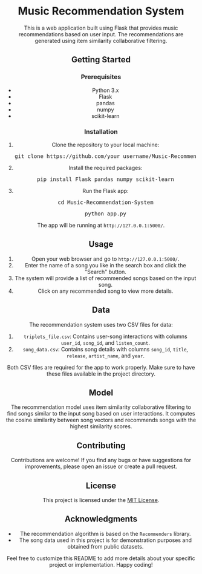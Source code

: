 <div align="center">
  <h1>Music Recommendation System</h1>
  <p>This is a web application built using Flask that provides music recommendations based on user input. The recommendations are generated using item similarity collaborative filtering.</p>
</div>

<div align="center">
  <h2>Getting Started</h2>
</div>

<div align="center">
  <h3>Prerequisites</h3>
  <ul>
    <li>Python 3.x</li>
    <li>Flask</li>
    <li>pandas</li>
    <li>numpy</li>
    <li>scikit-learn</li>
  </ul>
</div>

<div align="center">
  <h3>Installation</h3>
</div>

<div align="center">
  <ol>
    <li>Clone the repository to your local machine:</li>
    <pre>git clone https://github.com/your_username/Music-Recommendation-System.git</pre>
    <li>Install the required packages:</li>
    <pre>pip install Flask pandas numpy scikit-learn</pre>
    <li>Run the Flask app:</li>
    <pre>cd Music-Recommendation-System</pre>
    <pre>python app.py</pre>
  </ol>
</div>

<div align="center">
  <p>The app will be running at <code>http://127.0.0.1:5000/</code>.</p>
</div>

<div align="center">
  <h2>Usage</h2>
</div>

<div align="center">
  <ol>
    <li>Open your web browser and go to <code>http://127.0.0.1:5000/</code>.</li>
    <li>Enter the name of a song you like in the search box and click the "Search" button.</li>
    <li>The system will provide a list of recommended songs based on the input song.</li>
    <li>Click on any recommended song to view more details.</li>
  </ol>
</div>

<div align="center">
  <h2>Data</h2>
</div>

<div align="center">
  <p>The recommendation system uses two CSV files for data:</p>
  <ol>
    <li><code>triplets_file.csv</code>: Contains user-song interactions with columns <code>user_id</code>, <code>song_id</code>, and <code>listen_count</code>.</li>
    <li><code>song_data.csv</code>: Contains song details with columns <code>song_id</code>, <code>title</code>, <code>release</code>, <code>artist_name</code>, and <code>year</code>.</li>
  </ol>
  <p>Both CSV files are required for the app to work properly. Make sure to have these files available in the project directory.</p>
</div>

<div align="center">
  <h2>Model</h2>
</div>

<div align="center">
  <p>The recommendation model uses item similarity collaborative filtering to find songs similar to the input song based on user interactions. It computes the cosine similarity between song vectors and recommends songs with the highest similarity scores.</p>
</div>

<div align="center">
  <h2>Contributing</h2>
</div>

<div align="center">
  <p>Contributions are welcome! If you find any bugs or have suggestions for improvements, please open an issue or create a pull request.</p>
</div>

<div align="center">
  <h2>License</h2>
</div>

<div align="center">
  <p>This project is licensed under the <a href="LICENSE">MIT License</a>.</p>
</div>

<div align="center">
  <h2>Acknowledgments</h2>
</div>

<div align="center">
  <ul>
    <li>The recommendation algorithm is based on the <code>Recommenders</code> library.</li>
    <li>The song data used in this project is for demonstration purposes and obtained from public datasets.</li>
  </ul>
</div>

<div align="center">
  <p>Feel free to customize this README to add more details about your specific project or implementation. Happy coding!</p>
</div>

